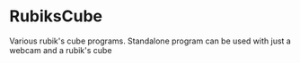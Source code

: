 # RubiksCube
Various rubik's cube programs.
Standalone program can be used with just a webcam and a rubik's cube
